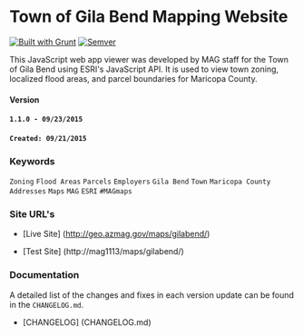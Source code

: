 Town of Gila Bend Mapping Website
=================================

[![Built with Grunt](https://cdn.gruntjs.com/builtwith.png)](http://gruntjs.com/)
[![Semver](http://img.shields.io/SemVer/2.0.0.png)](http://semver.org/spec/v2.0.0.html)

This JavaScript web app viewer was developed by MAG staff for the Town of Gila Bend using ESRI's JavaScript API.  It is used to view town zoning, localized flood areas, and parcel boundaries for Maricopa County.

#### Version

#### `1.1.0 - 09/23/2015`

#### `Created: 09/21/2015`

### Keywords

`Zoning` `Flood Areas` `Parcels` `Employers` `Gila Bend` `Town` `Maricopa County` `Addresses` `Maps` `MAG` `ESRI` `#MAGmaps`

### Site URL's
* [Live Site] (http://geo.azmag.gov/maps/gilabend/)

* [Test Site] (http://mag1113/maps/gilabend/)

### Documentation

A detailed list of the changes and fixes in each version update can be found in the `CHANGELOG.md`.

* [CHANGELOG] (CHANGELOG.md)


